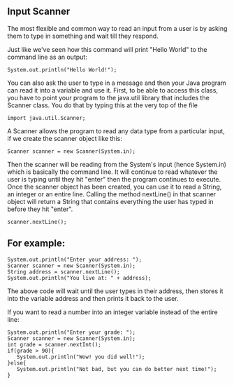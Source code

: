 ## Input Scanner
The most flexible and common way to read an input from a user is by asking them to type in something and wait till they respond.

Just like we've seen how this command will print "Hello World" to the command line as an output:

```
System.out.println("Hello World!");
```

You can also ask the user to type in a message and then your Java program can read it into a variable and use it.
First, to be able to access this class, you have to point your program to the java.util library that includes the Scanner class. 
You do that by typing this at the very top of the file

```
import java.util.Scanner;
```

A Scanner allows the program to read any data type from a particular input, if we create the scanner object like this:
```
Scanner scanner = new Scanner(System.in);
```

Then the scanner will be reading from the System's input (hence System.in) which is basically the command line.
It will continue to read whatever the user is typing until they hit "enter" then the program continues to execute.
Once the scanner object has been created, you can use it to read a String, an integer or an entire line.
Calling the method nextLine() in that scanner object will return a String that contains everything the user has typed in before they hit "enter".

```
scanner.nextLine();
```

## For example:
```
System.out.println("Enter your address: ");
Scanner scanner = new Scanner(System.in);
String address = scanner.nextLine();
System.out.println("You live at: " + address);
```

The above code will wait until the user types in their address, then stores it into the variable address and then prints it back to the user.

If you want to read a number into an integer variable instead of the entire line:
```
System.out.println("Enter your grade: ");
Scanner scanner = new Scanner(System.in);
int grade = scanner.nextInt();
if(grade > 90){
   System.out.println("Wow! you did well!");
}else{
   System.out.println("Not bad, but you can do better next time!");
}
```
